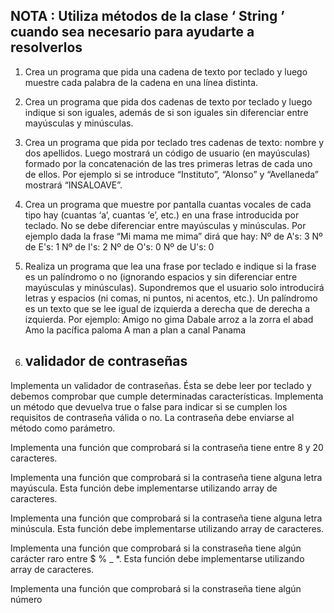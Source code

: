 ## NOTA :  Utiliza métodos de la clase ‘ String ’ cuando sea necesario para ayudarte a resolverlos
1. Crea un programa que pida una cadena de texto por teclado y luego muestre cada palabra
de la cadena en una línea distinta.
2. Crea un programa que pida dos cadenas de texto por teclado y luego indique si son iguales,
además de si son iguales sin diferenciar entre mayúsculas y minúsculas.
3. Crea un programa que pida por teclado tres cadenas de texto: nombre y dos apellidos. Luego
mostrará un código de usuario (en mayúsculas) formado por la concatenación de las tres
primeras letras de cada uno de ellos. Por ejemplo si se introduce “Instituto”, “Alonso” y
“Avellaneda” mostrará “INSALOAVE”.
4. Crea un programa que muestre por pantalla cuantas vocales de cada tipo hay (cuantas ‘a’,
cuantas ‘e’, etc.) en una frase introducida por teclado. No se debe diferenciar entre
mayúsculas y minúsculas. Por ejemplo dada la frase “Mi mama me mima” dirá que hay:
Nº de A's: 3
Nº de E's: 1
Nº de I's: 2
Nº de O's: 0
Nº de U's: 0
5. Realiza un programa que lea una frase por teclado e indique si la frase es un palíndromo o
no (ignorando espacios y sin diferenciar entre mayúsculas y minúsculas). Supondremos que
el usuario solo introducirá letras y espacios (ni comas, ni puntos, ni acentos, etc.). Un
palíndromo es un texto que se lee igual de izquierda a derecha que de derecha a izquierda.
Por ejemplo:
Amigo no gima
Dabale arroz a la zorra el abad
Amo la pacífica paloma
A man a plan a canal Panama


6. ## validador de contraseñas
Implementa un validador de contraseñas. Ésta se debe leer por teclado y debemos comprobar que cumple determinadas características. 
Implementa un método que devuelva true o false para indicar si se cumplen los requisitos de contraseña válida o no. La contraseña debe enviarse al método como parámetro.


Implementa una función que comprobará si la contraseña tiene entre 8 y 20 caracteres.

Implementa una función que comprobará si la contraseña tiene alguna letra mayúscula. Esta función debe implementarse utilizando array de caracteres.

Implementa una función que comprobará si la contraseña tiene alguna letra minúscula. Esta función debe implementarse utilizando array de caracteres.

Implementa una función que comprobará si la constraseña tiene algún carácter raro entre $ % _ *. Esta función debe implementarse utilizando array de caracteres. 

Implementa una función que comprobará si la constraseña tiene   algún número


